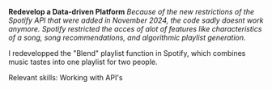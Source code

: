**Redevelop a Data-driven Platform**
_Because of the new restrictions of the Spotify API that were added in November 2024, the code sadly doesnt work anymore. Spotify restricted the acces of alot of features like characteristics of a song, song recommendations, and algorithmic playlist generation._


I redevelopped the "Blend" playlist function in Spotify, which combines music tastes into one playlist for two people.

Relevant skills: Working with API's
